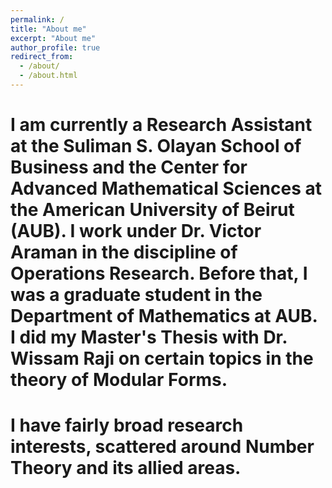 ```yaml
---
permalink: /
title: "About me"
excerpt: "About me"
author_profile: true
redirect_from: 
  - /about/
  - /about.html
---
```


# I am currently a Research Assistant at the Suliman S. Olayan School of Business and the Center for Advanced Mathematical Sciences at the American University of Beirut (AUB). I work under Dr. Victor Araman in the discipline of Operations Research. Before that, I was a graduate student in the Department of Mathematics at AUB. I did my Master's Thesis with Dr. Wissam Raji on certain topics in the theory of Modular Forms.

# I have fairly broad research interests, scattered around Number Theory and its allied areas.

